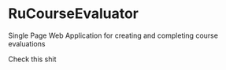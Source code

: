 # RuCourseEvaluator
Single Page Web Application for creating and completing course evaluations

Check this shit
